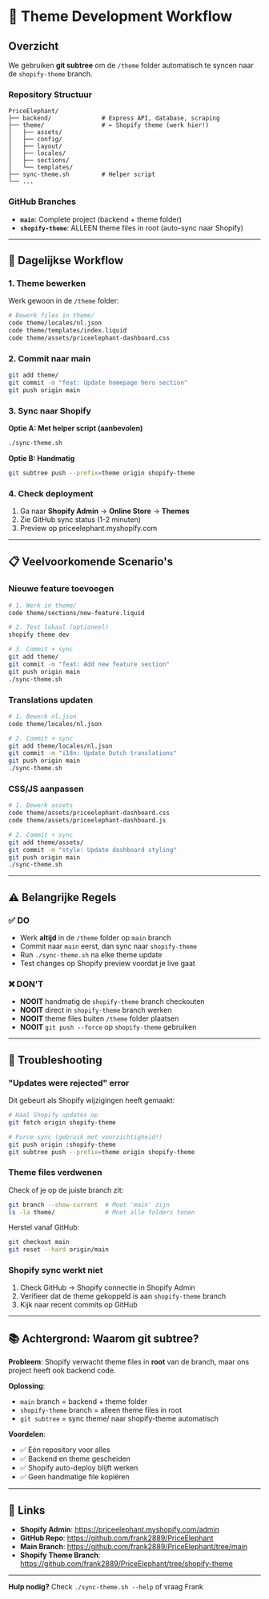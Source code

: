 # 🎨 Theme Development Workflow

## Overzicht

We gebruiken **git subtree** om de `/theme` folder automatisch te syncen naar de `shopify-theme` branch.

### Repository Structuur

```
PriceElephant/
├── backend/              # Express API, database, scraping
├── theme/                # ← Shopify theme (werk hier!)
│   ├── assets/
│   ├── config/
│   ├── layout/
│   ├── locales/
│   ├── sections/
│   └── templates/
├── sync-theme.sh         # Helper script
└── ...
```

### GitHub Branches

- **`main`**: Complete project (backend + theme folder)
- **`shopify-theme`**: ALLEEN theme files in root (auto-sync naar Shopify)

---

## 🚀 Dagelijkse Workflow

### 1. Theme bewerken

Werk gewoon in de `/theme` folder:

```bash
# Bewerk files in theme/
code theme/locales/nl.json
code theme/templates/index.liquid
code theme/assets/priceelephant-dashboard.css
```

### 2. Commit naar main

```bash
git add theme/
git commit -m "feat: Update homepage hero section"
git push origin main
```

### 3. Sync naar Shopify

**Optie A: Met helper script (aanbevolen)**
```bash
./sync-theme.sh
```

**Optie B: Handmatig**
```bash
git subtree push --prefix=theme origin shopify-theme
```

### 4. Check deployment

1. Ga naar **Shopify Admin** → **Online Store** → **Themes**
2. Zie GitHub sync status (1-2 minuten)
3. Preview op priceelephant.myshopify.com

---

## 📋 Veelvoorkomende Scenario's

### Nieuwe feature toevoegen

```bash
# 1. Werk in theme/
code theme/sections/new-feature.liquid

# 2. Test lokaal (optioneel)
shopify theme dev

# 3. Commit + sync
git add theme/
git commit -m "feat: Add new feature section"
git push origin main
./sync-theme.sh
```

### Translations updaten

```bash
# 1. Bewerk nl.json
code theme/locales/nl.json

# 2. Commit + sync
git add theme/locales/nl.json
git commit -m "i18n: Update Dutch translations"
git push origin main
./sync-theme.sh
```

### CSS/JS aanpassen

```bash
# 1. Bewerk assets
code theme/assets/priceelephant-dashboard.css
code theme/assets/priceelephant-dashboard.js

# 2. Commit + sync
git add theme/assets/
git commit -m "style: Update dashboard styling"
git push origin main
./sync-theme.sh
```

---

## ⚠️ Belangrijke Regels

### ✅ DO

- Werk **altijd** in de `/theme` folder op `main` branch
- Commit naar `main` eerst, dan sync naar `shopify-theme`
- Run `./sync-theme.sh` na elke theme update
- Test changes op Shopify preview voordat je live gaat

### ❌ DON'T

- **NOOIT** handmatig de `shopify-theme` branch checkouten
- **NOOIT** direct in `shopify-theme` branch werken
- **NOOIT** theme files buiten `/theme` folder plaatsen
- **NOOIT** `git push --force` op `shopify-theme` gebruiken

---

## 🔧 Troubleshooting

### "Updates were rejected" error

Dit gebeurt als Shopify wijzigingen heeft gemaakt:

```bash
# Haal Shopify updates op
git fetch origin shopify-theme

# Force sync (gebruik met voorzichtigheid!)
git push origin :shopify-theme
git subtree push --prefix=theme origin shopify-theme
```

### Theme files verdwenen

Check of je op de juiste branch zit:

```bash
git branch --show-current  # Moet 'main' zijn
ls -la theme/              # Moet alle folders tonen
```

Herstel vanaf GitHub:

```bash
git checkout main
git reset --hard origin/main
```

### Shopify sync werkt niet

1. Check GitHub → Shopify connectie in Shopify Admin
2. Verifieer dat de theme gekoppeld is aan `shopify-theme` branch
3. Kijk naar recent commits op GitHub

---

## 📚 Achtergrond: Waarom git subtree?

**Probleem**: Shopify verwacht theme files in **root** van de branch, maar ons project heeft ook backend code.

**Oplossing**: 
- `main` branch = backend + theme folder
- `shopify-theme` branch = alleen theme files in root
- `git subtree` = sync theme/ naar shopify-theme automatisch

**Voordelen**:
- ✅ Eén repository voor alles
- ✅ Backend en theme gescheiden
- ✅ Shopify auto-deploy blijft werken
- ✅ Geen handmatige file kopiëren

---

## 🔗 Links

- **Shopify Admin**: https://priceelephant.myshopify.com/admin
- **GitHub Repo**: https://github.com/frank2889/PriceElephant
- **Main Branch**: https://github.com/frank2889/PriceElephant/tree/main
- **Shopify Theme Branch**: https://github.com/frank2889/PriceElephant/tree/shopify-theme

---

**Hulp nodig?** Check `./sync-theme.sh --help` of vraag Frank
